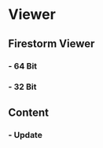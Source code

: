 # Viewer

## Firestorm Viewer

### - 64 Bit

### - 32 Bit














    
## Content

### - Update
